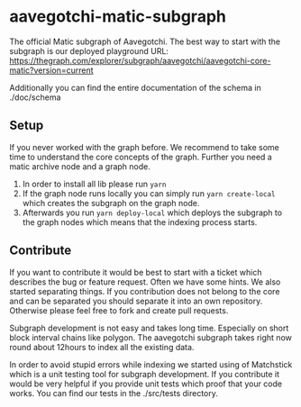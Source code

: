 # aavegotchi-matic-subgraph

The official Matic subgraph of Aavegotchi.
The best way to start with the subgraph is our deployed playground URL: https://thegraph.com/explorer/subgraph/aavegotchi/aavegotchi-core-matic?version=current

Additionally you can find the entire documentation of the schema in ./doc/schema
## Setup

If you never worked with the graph before. We recommend to take some time to understand the core concepts of the graph. Further you need a matic archive node and a graph node. 

1. In order to install all lib please run ```yarn```
2. If the graph node runs locally you can simply run ```yarn create-local``` which creates the subgraph on the graph node. 
3. Afterwards you run ```yarn deploy-local``` which deploys the subgraph to the graph nodes which means that the indexing process starts.


## Contribute

If you want to contribute it would be best to start with a ticket which describes the bug or feature request. Often we have some hints. 
We also started separating things. If you contribution does not belong to the core and can be separated you should separate it into an own repository. Otherwise please feel free to fork and create pull requests.

Subgraph development is not easy and takes long time. Especially on short block interval chains like polygon. The aavegotchi subgraph takes right now round about 12hours to index all the existing data.

In order to avoid stupid errors while indexing we started using of Matchstick which is a unit testing tool for subgraph development.
If you contribute it would be very helpful if you provide unit tests which proof that your code works. You can find our tests in the ./src/tests directory.
